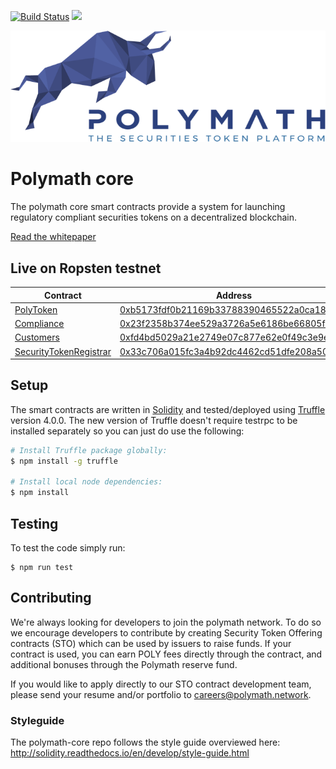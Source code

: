 [![Build Status](https://travis-ci.com/PolymathNetwork/polymath-core.svg?token=Urvmqzpy4pAxp6EpzZd6&branch=master)](https://travis-ci.com/PolymathNetwork/polymath-core)
<img src="https://img.shields.io/badge/chat-telegram-blue.svg" href="https://t.me/polymathnetwork">

<!--img src="https://img.shields.io/badge/bounties-1,000,000-green.svg" href="/issues-->

![Polymath](Polymath.png)

# Polymath core

The polymath core smart contracts provide a system for launching regulatory
compliant securities tokens on a decentralized blockchain.

[Read the whitepaper](whitepaper.pdf)

## Live on Ropsten testnet

| Contract                                                         | Address                                                                                                                       |
| ---------------------------------------------------------------- | ----------------------------------------------------------------------------------------------------------------------------- |
| [PolyToken](./contracts/PolyToken.sol)                           | [0xb5173fdf0b21169b33788390465522a0ca184c84](https://ropsten.etherscan.io/address/0xb5173fdf0b21169b33788390465522a0ca184c84) |
| [Compliance](./contracts/Compliance.sol)                         | [0x23f2358b374ee529a3726a5e6186be66805f9cce](https://ropsten.etherscan.io/address/0x23f2358b374ee529a3726a5e6186be66805f9cce) |
| [Customers](./contracts/Customers.sol)                           | [0xfd4bd5029a21e2749e07c877e62e0f49c3e9e01b](https://ropsten.etherscan.io/address/0xfd4bd5029a21e2749e07c877e62e0f49c3e9e01b) |
| [SecurityTokenRegistrar](./contracts/SecurityTokenRegistrar.sol) | [0x33c706a015fc3a4b92dc4462cd51dfe208a50187](https://ropsten.etherscan.io/address/0x33c706a015fc3a4b92dc4462cd51dfe208a50187) |

## Setup

The smart contracts are written in [Solidity][solidity] and tested/deployed
using [Truffle][truffle] version 4.0.0. The new version of Truffle doesn't
require testrpc to be installed separately so you can just do use the following:

```bash
# Install Truffle package globally:
$ npm install -g truffle

# Install local node dependencies:
$ npm install
```

## Testing

To test the code simply run:

```
$ npm run test
```

## Contributing

We're always looking for developers to join the polymath network. To do so we
encourage developers to contribute by creating Security Token Offering contracts
(STO) which can be used by issuers to raise funds. If your contract is used, you
can earn POLY fees directly through the contract, and additional bonuses through
the Polymath reserve fund.

If you would like to apply directly to our STO contract development team, please
send your resume and/or portfolio to careers@polymath.network.

### Styleguide

The polymath-core repo follows the style guide overviewed here:
http://solidity.readthedocs.io/en/develop/style-guide.html

[polymath]: https://polymath.network
[ethereum]: https://www.ethereum.org/
[solidity]: https://solidity.readthedocs.io/en/develop/
[truffle]: http://truffleframework.com/
[testrpc]: https://github.com/ethereumjs/testrpc
